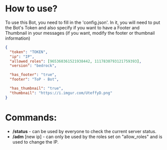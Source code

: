 # How to use?
To use this Bot, you need to fill in the 'config.json'. In it, you will need to put the Bot's Token and also specify if you want to have a Footer and Thumbnail in your messages (if you want, modify the footer or thumbnail information)

```JSON:config.json
{
  "token": "TOKEN",
  "ip": "IP",
  "allowed_roles": [965360361521938442, 1117830793121759393],
  "version": "bedrock",

  "has_footer": "true",
  "footer": "ToP - Bot",

  "has_thumbnail": "true",
  "thumbnail": "https://i.imgur.com/UteffyD.png"
}
```
# Commands:
* **/status** - can be used by everyone to check the current server status.
* **/adm** [new ip] - can only be used by the roles set on "allow_roles" and is used to change the IP.
